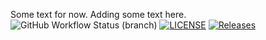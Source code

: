 Some text for now.
Adding some text here.
![GitHub Workflow Status (branch)](https://img.shields.io/github/actions/workflow/status/40667068/sem/main.yml?branch=master)
[![LICENSE](https://img.shields.io/github/license/40667068/sem.svg?style=flat-square)](https://github.com/40667068/sem/blob/master/LICENSE)
[![Releases](https://img.shields.io/github/release/40667068/sem/all.svg?style=flat-square)](https://github.com/40667068/sem/releases)